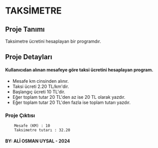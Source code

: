# TAKSİMETRE
## Proje Tanımı
Taksimetre ücretini hesaplayan bir programdır.
## Proje Detayları
#### Kullanıcıdan alınan mesafeye göre taksi ücretini hesaplayan program.
- Mesafe km cinsinden alınır.
- Taksi ücreti 2.20 TL/km'dir.
- Başlangıç ücreti 10 TL'dir.
- Eğer toplam tutar 20 TL'den az ise 20 TL olarak yazdır.
- Eğer toplam tutar 20 TL'den fazla ise toplam tutarı yazdır.
### Proje Çıktısı
```
    Mesafe (KM) : 10
    Taksimetre tutarı : 32.20
```
#### BY: ALİ OSMAN UYSAL - 2024
